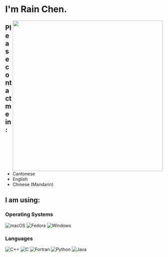 # I'm Rain Chen.

<img align="right" width="480px" src="https://github-readme-stats.vercel.app/api?username=Chen-Rain&show_icons=true&hide_title=false&title_color=9745f5&icon_color=9f4bff&text_color=000000&bg_color=DEG,99ccff,b0ccff,e5ccff,ffccff">

## Please contact me in:

- Cantonese
- English
- Chinese (Mandarin)

## I am using:

### Operating Systems

<p align="left">
    <img alt="macOS" src="https://img.shields.io/badge/macOS-Ventura-F98958?style=for-the-badge&logo=Apple&logoColor=white"/>
    <img alt="Fedora" src="https://img.shields.io/badge/Fedora-36-66A0D5?style=for-the-badge&logo=Fedora&logoColor=white"/>
    <img alt="Windows" src="https://img.shields.io/badge/Windows-11-3171CF?style=for-the-badge&logo=Windows&logoColor=white"/>
</p>

### Languages

<p align="left">
    <img alt="C++" src="https://img.shields.io/badge/C++-E1587E?style=for-the-badge"/>
    <img alt="C" src="https://img.shields.io/badge/C-4E4E4E?style=for-the-badge"/>
    <img alt="Fortran" src="https://img.shields.io/badge/Fortran-4C41AB?style=for-the-badge"/>
    <img alt="Python" src="https://img.shields.io/badge/Python-4571A1?style=for-the-badge"/>
    <img alt="Java" src="https://img.shields.io/badge/Java-A7752F?style=for-the-badge"/>
</p>
